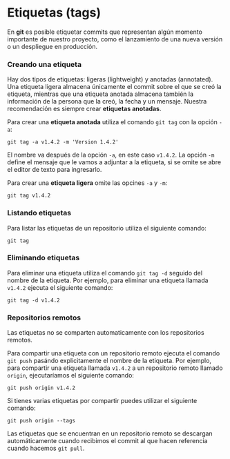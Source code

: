 # Etiquetas (tags)

En **git** es posible etiquetar commits que representan algún momento importante de nuestro proyecto, como el lanzamiento de una nueva versión o un despliegue en producción.

### Creando una etiqueta

Hay dos tipos de etiquetas: ligeras (lightweight) y anotadas (annotated). Una etiqueta ligera almacena únicamente el commit sobre el que se creó la etiqueta, mientras que una etiqueta anotada almacena también la información de la persona que la creó, la fecha y un mensaje. Nuestra recomendación es siempre crear **etiquetas anotadas**.

Para crear una **etiqueta anotada** utiliza el comando `git tag` con la opción `-a`:

```
git tag -a v1.4.2 -m 'Version 1.4.2'
```

El nombre va después de la opción `-a`, en este caso `v1.4.2`. La opción `-m` define el mensaje que le vamos a adjuntar a la etiqueta, si se omite se abre el editor de texto para ingresarlo.

Para crear una **etiqueta ligera** omite las opcines `-a` y `-m`:

```
git tag v1.4.2
```

### Listando etiquetas

Para listar las etiquetas de un repositorio utiliza el siguiente comando:

```
git tag
```

### Eliminando etiquetas

Para eliminar una etiqueta utiliza el comando `git tag -d` seguido del nombre de la etiqueta. Por ejemplo, para eliminar una etiqueta llamada `v1.4.2` ejecuta el siguiente comando:

```
git tag -d v1.4.2
```

### Repositorios remotos

Las etiquetas no se comparten automaticamente con los repositorios remotos.

Para compartir una etiqueta con un repositorio remoto ejecuta el comando `git push` pasándo explicitamente el nombre de la etiqueta. Por ejemplo, para compartir una etiqueta llamada `v1.4.2` a un repositorio remoto llamado `origin`, ejecutaríamos el siguiente comando:

```
git push origin v1.4.2
```

Si tienes varias etiquetas por compartir puedes utilizar el siguiente comando:

```
git push origin --tags
```

Las etiquetas que se encuentran en un repositorio remoto se descargan automáticamente cuando recibimos el commit al que hacen referencia cuando hacemos `git pull`.
